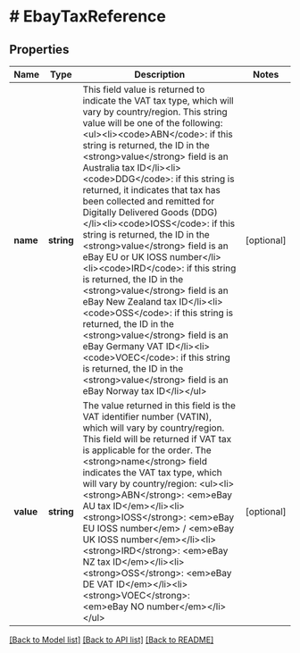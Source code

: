 # # EbayTaxReference

## Properties

Name | Type | Description | Notes
------------ | ------------- | ------------- | -------------
**name** | **string** | This field value is returned to indicate the VAT tax type, which will vary by country/region. This string value will be one of the following:&lt;ul&gt;&lt;li&gt;&lt;code&gt;ABN&lt;/code&gt;: if this string is returned, the ID in the &lt;strong&gt;value&lt;/strong&gt; field is an Australia tax ID&lt;/li&gt;&lt;li&gt;&lt;code&gt;DDG&lt;/code&gt;: if this string is returned, it indicates that tax has been collected and remitted for Digitally Delivered Goods (DDG)&lt;/li&gt;&lt;li&gt;&lt;code&gt;IOSS&lt;/code&gt;: if this string is returned, the ID in the &lt;strong&gt;value&lt;/strong&gt; field is an eBay EU or UK IOSS number&lt;/li&gt;&lt;li&gt;&lt;code&gt;IRD&lt;/code&gt;: if this string is returned, the ID in the &lt;strong&gt;value&lt;/strong&gt; field is an eBay New Zealand tax ID&lt;/li&gt;&lt;li&gt;&lt;code&gt;OSS&lt;/code&gt;: if this string is returned, the ID in the &lt;strong&gt;value&lt;/strong&gt; field is an  eBay Germany VAT ID&lt;/li&gt;&lt;li&gt;&lt;code&gt;VOEC&lt;/code&gt;: if this string is returned, the ID in the &lt;strong&gt;value&lt;/strong&gt; field is an eBay Norway tax ID&lt;/li&gt;&lt;/ul&gt; | [optional]
**value** | **string** | The value returned in this field is the VAT identifier number (VATIN), which will vary by country/region. This field will be returned if VAT tax is applicable for the order. The &lt;strong&gt;name&lt;/strong&gt; field indicates the VAT tax type, which will vary by country/region: &lt;ul&gt;&lt;li&gt;&lt;strong&gt;ABN&lt;/strong&gt;: &lt;em&gt;eBay AU tax ID&lt;/em&gt;&lt;/li&gt;&lt;li&gt;&lt;strong&gt;IOSS&lt;/strong&gt;: &lt;em&gt;eBay EU IOSS number&lt;/em&gt; / &lt;em&gt;eBay UK IOSS number&lt;/em&gt;&lt;/li&gt;&lt;li&gt;&lt;strong&gt;IRD&lt;/strong&gt;: &lt;em&gt;eBay NZ tax ID&lt;/em&gt;&lt;/li&gt;&lt;li&gt;&lt;strong&gt;OSS&lt;/strong&gt;: &lt;em&gt;eBay DE VAT ID&lt;/em&gt;&lt;/li&gt;&lt;li&gt;&lt;strong&gt;VOEC&lt;/strong&gt;: &lt;em&gt;eBay NO number&lt;/em&gt;&lt;/li&gt;&lt;/ul&gt; | [optional]

[[Back to Model list]](../../README.md#models) [[Back to API list]](../../README.md#endpoints) [[Back to README]](../../README.md)
